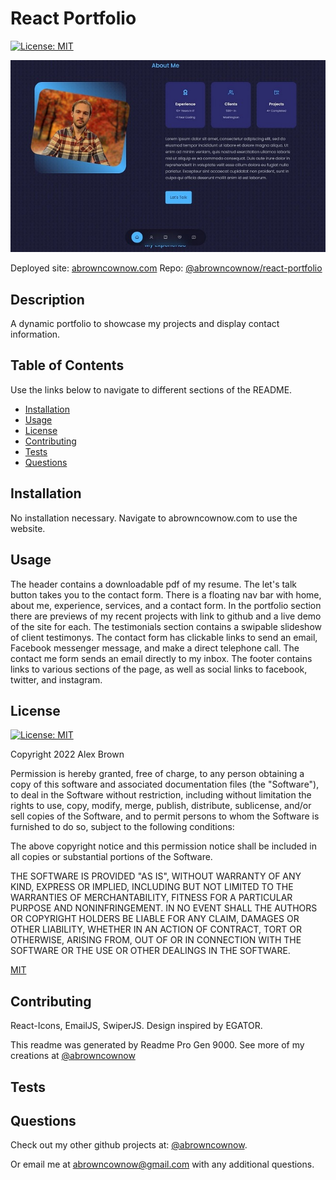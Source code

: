 # React Portfolio

[![License: MIT](https://img.shields.io/badge/License-MIT-yellow.svg)](https://opensource.org/licenses/MIT)

![preview](/src/assets/profilePreview.jpg)

Deployed site: [abrowncownow.com](https://abrowncownow.github.io/react-portfolio/)
Repo: [@abrowncownow/react-portfolio](https://github.com/abrowncownow/react-portfolio)


## Description

  A dynamic portfolio to showcase my projects and display contact information.

## Table of Contents

  Use the links below to navigate to different sections of the README.

- [Installation](#installation)
- [Usage](#usage)
- [License](#license)
- [Contributing](#contributing)
- [Tests](#tests)
- [Questions](#questions)

## Installation

  No installation necessary. Navigate to abrowncownow.com to use the website.

## Usage

  The header contains a downloadable pdf of my resume. The let's talk button takes you to the contact form. There is a floating nav bar with home, about me, experience, services, and a contact form. In the portfolio section there are previews of my recent projects with link to github and a live demo of the site for each. The testimonials section contains a swipable slideshow of client testimonys. The contact form has clickable links to send an email, Facebook messenger message, and make a direct telephone call. The contact me form sends an email directly to my inbox. The footer contains links to various sections of the page, as well as social links to facebook, twitter, and instagram.

## License

  [![License: MIT](https://img.shields.io/badge/License-MIT-yellow.svg)](https://opensource.org/licenses/MIT)

  Copyright 2022 Alex Brown

Permission is hereby granted, free of charge, to any person obtaining a copy of this software and associated documentation files (the "Software"), to deal in the Software without restriction, including without limitation the rights to use, copy, modify, merge, publish, distribute, sublicense, and/or sell copies of the Software, and to permit persons to whom the Software is furnished to do so, subject to the following conditions:

The above copyright notice and this permission notice shall be included in all copies or substantial portions of the Software.

THE SOFTWARE IS PROVIDED "AS IS", WITHOUT WARRANTY OF ANY KIND, EXPRESS OR IMPLIED, INCLUDING BUT NOT LIMITED TO THE WARRANTIES OF MERCHANTABILITY, FITNESS FOR A PARTICULAR PURPOSE AND NONINFRINGEMENT. IN NO EVENT SHALL THE AUTHORS OR COPYRIGHT HOLDERS BE LIABLE FOR ANY CLAIM, DAMAGES OR OTHER LIABILITY, WHETHER IN AN ACTION OF CONTRACT, TORT OR OTHERWISE, ARISING FROM, OUT OF OR IN CONNECTION WITH THE SOFTWARE OR THE USE OR OTHER DEALINGS IN THE SOFTWARE.

[MIT](https://opensource.org/licenses/MIT)

## Contributing

  React-Icons, EmailJS, SwiperJS. Design inspired by EGATOR. 

  This readme was generated by Readme Pro Gen 9000. See more of my creations at [@abrowncownow](https://https://github.com/abrowncownow)

## Tests

## Questions

  Check out my other github projects at: [@abrowncownow](https://github.com/abrowncownow).

  Or email me at [abrowncownow@gmail.com](abrowncownow@gmail.com) with any additional questions.
